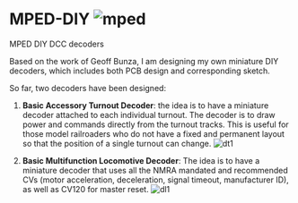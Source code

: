 # MPED-DIY ![mped](https://user-images.githubusercontent.com/18025812/131258018-895c02df-3534-46fb-b06c-0407fd3e26a1.png)


MPED DIY DCC decoders

Based on the work of Geoff Bunza, I am designing my own miniature DIY decoders, which includes both PCB design and corresponding sketch.

So far, two decoders have been designed:

1. **Basic Accessory Turnout Decoder**: the idea is to have a miniature decoder attached to each individual turnout. The decoder is to draw power and commands directly from the turnout tracks. This is useful for those model railroaders who do not have a fixed and permanent layout so that the position of a single turnout can change.
![dt1](https://user-images.githubusercontent.com/18025812/131260893-7c2ca922-2275-4c6e-8305-605aa7da473d.png)

2. **Basic Multifunction Locomotive Decoder**: The idea is to have a miniature decoder that uses all the NMRA mandated and recommended CVs (motor acceleration, deceleration, signal timeout, manufacturer ID), as well as CV120 for master reset.
![dl1](https://user-images.githubusercontent.com/18025812/131259720-8a87d864-df40-4d0d-986d-fecaba1cd111.png)
